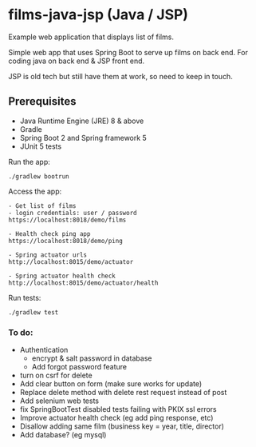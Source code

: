 # films-java-jsp (Java / JSP)

Example web application that displays list of films.

Simple web app that uses Spring Boot to serve up films on back end.  For coding java on back end & JSP front end.

JSP is old tech but still have them at work, so need to keep in touch.

## Prerequisites
* Java Runtime Engine (JRE) 8 & above
* Gradle
* Spring Boot 2 and Spring framework 5
* JUnit 5 tests

Run the app:
```
./gradlew bootrun
```

Access the app:
```
- Get list of films
- login credentials: user / password
https://localhost:8018/demo/films

- Health check ping app
https://localhost:8018/demo/ping

- Spring actuator urls
http://localhost:8015/demo/actuator

- Spring actuator health check
http://localhost:8015/demo/actuator/health 
```

Run tests:
```
./gradlew test
```

### To do:
* Authentication
  * encrypt & salt password in database
  * Add forgot password feature
* turn on csrf for delete
* Add clear button on form (make sure works for update)
* Replace delete method with delete rest request instead of post
* Add selenium web tests
* fix SpringBootTest disabled tests failing with PKIX ssl errors
* Improve actuator health check (eg add ping response, etc)
* Disallow adding same film (business key = year, title, director)
* Add database? (eg mysql)